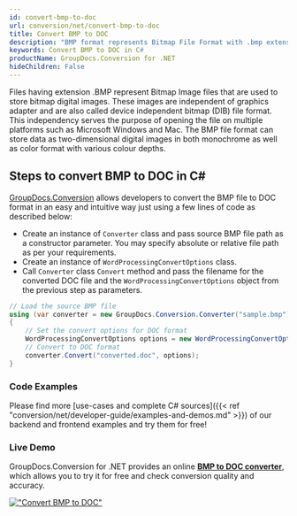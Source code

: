 ```yaml
---
id: convert-bmp-to-doc
url: conversion/net/convert-bmp-to-doc
title: Convert BMP to DOC
description: "BMP format represents Bitmap File Format with .bmp extension. Learn how to convert BMP to DOC file programmatically in C# language using GroupDocs.Conversion for .NET library."
keywords: Convert BMP to DOC in C#
productName: GroupDocs.Conversion for .NET
hideChildren: False
---
```


Files having extension .BMP represent Bitmap Image files that are used to store bitmap digital images. These images are independent of graphics adapter and are also called device independent bitmap (DIB) file format. This independency serves the purpose of opening the file on multiple platforms such as Microsoft Windows and Mac. The BMP file format can store data as two-dimensional digital images  in both monochrome as well as color format with various colour depths.

## Steps to convert BMP to DOC in C#

[GroupDocs.Conversion](https://products.groupdocs.com/conversion/net) allows developers to convert the BMP file to DOC format in an easy and intuitive way just using a few lines of code as described below:

* Create an instance of `Converter` class and pass source BMP file path as a constructor parameter. You may specify absolute or relative file path as per your requirements. 
* Create an instance of `WordProcessingConvertOptions` class.
* Call `Converter` class `Convert` method and pass the filename for the converted DOC file and the `WordProcessingConvertOptions` object from the previous step as parameters.

```csharp
// Load the source BMP file
using (var converter = new GroupDocs.Conversion.Converter("sample.bmp"))
{
    // Set the convert options for DOC format
    WordProcessingConvertOptions options = new WordProcessingConvertOptions();
    // Convert to DOC format
    converter.Convert("converted.doc", options);
}
```

### Code Examples

Please find more [use-cases and complete C# sources]({{< ref "conversion/net/developer-guide/examples-and-demos.md" >}}) of our backend and frontend examples and try them for free!

### Live Demo

GroupDocs.Conversion for .NET provides an online [**BMP to DOC converter**](https://products.groupdocs.app/conversion/bmp-to-doc), which allows you to try it for free and check conversion quality and accuracy.

[!["Convert BMP to DOC"](conversion/net/images/convert-bmp-to-doc.png)](https://products.groupdocs.app/conversion/bmp-to-doc)